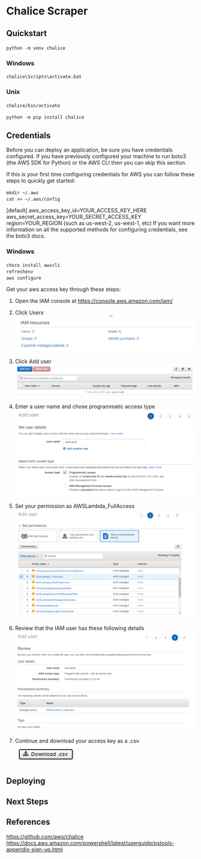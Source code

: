 # Chalice Scraper

## Quickstart

`python -m venv chalice`

### Windows
`chalice\Scripts\activate.bat`  

### Unix
`chalice/bin/activate`  

`python -m pip install chalice`

## Credentials

Before you can deploy an application, be sure you have credentials configured. If you have previously configured your machine to run boto3 (the AWS SDK for Python) or the AWS CLI then you can skip this section.

If this is your first time configuring credentials for AWS you can follow these steps to quickly get started:

`mkdir ~/.aws`  
`cat >> ~/.aws/config`  

[default]
aws_access_key_id=YOUR_ACCESS_KEY_HERE
aws_secret_access_key=YOUR_SECRET_ACCESS_KEY
region=YOUR_REGION (such as us-west-2, us-west-1, etc)
If you want more information on all the supported methods for configuring credentials, see the boto3 docs.

### Windows

`choco install awscli`  
`refreshenv`  
`aws configure`

Get your aws access key through these steps:

1. Open the IAM console at https://console.aws.amazon.com/iam/

2. Click Users 
![](./images/1.png)

3. Click Add user
![](./images/2.png)

4. Enter a user name and chose programmatic access type
![](./images/3.png)

5. Set your permission as AWSLambda_FullAccess
![](./images/4.png)

6. Review that the IAM user has these following details
![](./images/5.png)

7. Continue and download your access key as a .csv
![](./images/6.png)



## Deploying

## Next Steps

## References

https://github.com/aws/chalice
https://docs.aws.amazon.com/powershell/latest/userguide/pstools-appendix-sign-up.html